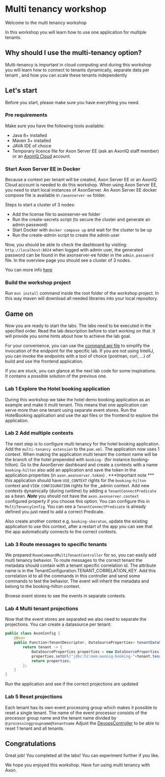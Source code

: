 # Multi tenancy workshop

Welcome to the multi tenancy workshop

In this workshop you will learn how to use one application for multiple tenants.

## Why should I use the multi-tenancy option?

Multi-tenancy is important in cloud computing and during this workshop you will learn how to connect to tenants dynamically, separate data per tenant , and how you can scale these tenants independently


## Let's start
Before you start, please make sure you have everything you need.

### Pre requirements
Make sure you have the following tools available:
- Java 8+ installed
- Maven 3+ installed
- JAVA IDE of choice
- Temporary licence file for Axon Server EE (ask an AxonIQ staff member) or an [AxonIQ Cloud](https://console.cloud.axoniq.io/) account.

### Start Axon Server EE in Docker

Because a context per tenant will be created,  Axon Server EE or an AxonIQ Cloud account is needed to do this workshop.
When using Axon Server EE, you need to start local instances of AxonServer. 
An Axon Server EE docker compose file is available in `/axonserver-ee` folder.

Steps to start a cluster of 3 nodes:

* Add the license file to axonserver-ee folder
* Run the create-secrets script (to secure the cluster and generate an admin password)
* Start Docker with `docker compose up` and wait for the cluster to be up
* Run the create-admin script to create the admin user

Now, you should be able to check the dashboard by visiting: `http://localhost:8024` when logged with admin user, the generated password can be found in the axonserver-ee folder in the `admin.password` file. In the overview page you should see a cluster of 3 nodes.

You can more info [here](axonserver-ee/README.md)

### Build the workshop project
Run `mvn install` command inside the root folder of the workshop project.
In this way maven will download all needed libraries into your local repository.

## Game on

Now you are ready to start the labs.
The labs need to be executed in the specified order.
Read the lab description before to start working on that.
It will provide you some hints about how to achieve the lab goal.

For your convenience, you can use the [command api file](booking/src/main/resources/command-multi-tenant-api.http) to simplify the invocation of the endpoint for the specific lab.
If you are not using IntelliJ, you can invoke the endpoints with a tool of choice (postman, curl, ...) of build and use the frontend application.

If you are stuck, you can glance at the next lab code for some inspirations.
It contains a possible solution of the previous one.

### Lab 1 Explore the Hotel booking application

During this workshop we take the hotel demo booking application as an example and make it multi tenant. This means that one application can serve more than one tenant using separate event stores.
Run the HotelBooking application and use the api files or the frontend to explore the application.

### Lab 2 Add multiple contexts

The next step is to configure multi tenancy for the hotel booking application.
Add the `multi-tenancy extension` to the `pom.xml`.
The application now uses 1 context. When making the application multi tenant the context name will be the branch of the hotel prepended with `booking-` (for instance booking-hilton).
Go to the AxonServer dashboard and create a contexts with a name `booking-hilton` also add an application and save the token in the application.properties (in `axon.axonserver.token`) . ***Important note *** this application should have `USE_CONTEXT` rights for the `booking-hilton` context and `VIEW_CONFIGURATION` rights for the _admin context.
Add new contexts dynamically (during runtime) by adding a `TenantConnectPredicate` as a bean. ***Note*** you should not have the `axon.axonserver.context` configured property if you choose this option.
You can configure this in `MultiTenancyConfig`. You can see a `TenantConnectPredicate` is already defined you just need to add a correct Predicate.

Also create another context e.g. `booking-sheraton`, update the existing application to use this context, after a restart of the app you can see that the app automatically connects to the correct contexts. 

### Lab 3 Route messages to specific tenants

We prepared `RoomCommandMultiTenantController` for so,  you can easily add multi tenancy behavior.
To route messages to the correct tenant the metadata should contain with a tenant specific correlation id. The attribute name is in the TenantConfiguration.TENANT_CORRELATION_KEY.
Add this correlation id to all the commands in this controller and send some commands to test the behavior.
The event will inherit the metadata and belong to the booking-hilton context.

Browse event stores to see the events in separate contexts.

### Lab 4 Multi tenant projections

Now that the event stores are separated we also need to separate the projections. You can create a datasource per tenant:

```java
public class AxonConfig {
    @Bean
    public Function<TenantDescriptor, DataSourceProperties> tenantDataSourceResolver() {
        return tenant -> {
            DataSourceProperties properties = new DataSourceProperties();
            properties.setUrl("jdbc:h2:mem:axoniq-booking-"+tenant.tenantId());
            return properties;
        };
    }
}


```
Run the application and see if the correct projections are updated

### Lab 5 Reset projections

Each tenant has its own event processing group which makes it possible to reset a single tenant. The name of the event processor consists of the processor group name and the tenant name divided by `@`:`processinggroupname@tenantname`
Adjust the [DevopsController](booking/src/main/java/io/axoniq/demo/hotel/booking/management/DevOpsController.java) to be able to reset 1 tenant and all tenants.


## Congratulations

Great job! You completed all the labs!
You can experiment further if you like.

We hope you enjoyed this workshop. Have fun using multi tenancy with Axon.
